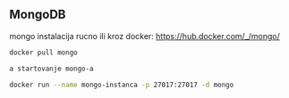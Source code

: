MongoDB
------

mongo instalacija rucno ili kroz docker: 
https://hub.docker.com/_/mongo/

```bash
docker pull mongo

a startovanje mongo-a

docker run --name mongo-instanca -p 27017:27017 -d mongo
```
